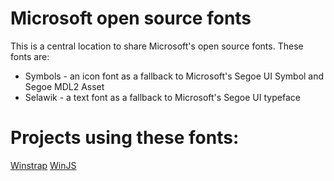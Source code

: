 # Microsoft open source fonts
This is a central location to share Microsoft's open source fonts. These fonts are:
* Symbols - an icon font as a fallback to Microsoft's Segoe UI Symbol and Segoe MDL2 Asset
* Selawik - a text font as a fallback to Microsoft's Segoe UI typeface

# Projects using these fonts:
[Winstrap](https://github.com/winjs/winstrap)
[WinJS](https://github.com/winjs/winjs)
